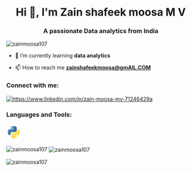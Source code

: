 <h1 align="center">Hi 👋, I'm Zain shafeek moosa M V</h1>
<h3 align="center">A passionate Data analytics from India</h3>

<p align="left"> <img src="https://komarev.com/ghpvc/?username=zainmoosa107&label=Profile%20views&color=0e75b6&style=flat" alt="zainmoosa107" /> </p>

- 🌱 I’m currently learning **data analytics**

- 📫 How to reach me **zainshafeekmoosa@gmAIL.COM**

<h3 align="left">Connect with me:</h3>
<p align="left">
<a href="https://linkedin.com/in/https://www.linkedin.com/in/zain-moosa-mv-71246429a" target="blank"><img align="center" src="https://raw.githubusercontent.com/rahuldkjain/github-profile-readme-generator/master/src/images/icons/Social/linked-in-alt.svg" alt="https://www.linkedin.com/in/zain-moosa-mv-71246429a" height="30" width="40" /></a>
</p>

<h3 align="left">Languages and Tools:</h3>
<p align="left"> <a href="https://www.python.org" target="_blank" rel="noreferrer"> <img src="https://raw.githubusercontent.com/devicons/devicon/master/icons/python/python-original.svg" alt="python" width="40" height="40"/> </a> </p>

<p><img align="left" src="https://github-readme-stats.vercel.app/api/top-langs?username=zainmoosa107&show_icons=true&locale=en&layout=compact" alt="zainmoosa107" /></p>

<p>&nbsp;<img align="center" src="https://github-readme-stats.vercel.app/api?username=zainmoosa107&show_icons=true&locale=en" alt="zainmoosa107" /></p>

<p><img align="center" src="https://github-readme-streak-stats.herokuapp.com/?user=zainmoosa107&" alt="zainmoosa107" /></p>
